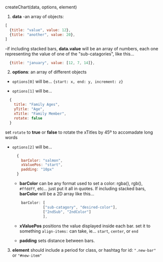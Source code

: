createChart(data, options, element) 

1. **data**
  -an array of objects:

  ```javascript
  [
    {title: "value", value: 12},
    {title: "another", value: 20},
  ]
  ```

  -if including stacked bars, **data.value** will be an array of numbers, each one representing the value
  of one of the "sub-catagories", like this...

  ```javascript
    {title: "january", value: [12, 7, 14]},
  ```
2. **options**: an array of different objects
  * `options[0]` will be...
    `{start: x, end: y, increment: z}`
  
  * `options[1]` will be...
  ```javascript
    {
      title: "Family Ages", 
      yTitle: "Age",
      xTitle: "Family Member",
      rotate: false
    }
  ```
  set `rotate` to **true** or **false** to rotate the xTitles by 45º to accomadate long words

  * `options[2]` will be...
    ```javascript
      {
        barColor: "salmon",
        xValuePos: "start",
        padding: "10px"
      }
    ```
    - **barColor** can be any format used to set a color: rgba(), rgb(), `#ffddff`, etc... just put it all in quotes. If including stacked bars, **barColor** will be a 2D array like this...
    ```javascript
        barColor: [
                  ["sub-catagory", "desired-color"],
                  ["2ndSub", "2ndColor"]
                  ],
    ```
    - **xValuePos** positions the value displayed inside each bar. set it to something `align-items:` can take, ie... `start`, `center`, or `end` 

    - **padding** sets distance between bars.

3. **element** should include a period for class, or hashtag for id: `".new-bar"` or `"#new-item"`
